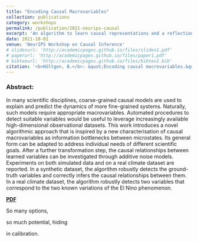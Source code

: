 ```yaml
---
title: "Encoding Causal Macrovariables"
collection: publications
category: workshops
permalink: /publication/2021-neurips-causal
excerpt: 'An algorithm to learn causal representations and a reflection on causal variables. My first master thesis.'
date: 2021-10-01
venue: 'NeurIPS Workshop on Causal Inference'
# slidesurl: 'http://academicpages.github.io/files/slides1.pdf'
# paperurl: 'http://academicpages.github.io/files/paper1.pdf'
# bibtexurl: 'http://academicpages.github.io/files/bibtex1.bib'
citation: '<b>Höltgen, B.</b>: &quot;Encoding causal macrovariables.&quot; <i>NeurIPS Workshop on Causal Inference</i>. 2021.'
---
```

### Abstract:
In many scientific disciplines, coarse-grained causal models are used to explain and predict the dynamics of more fine-grained systems. Naturally, such models require appropriate macrovariables. Automated procedures to detect suitable variables would be useful to leverage increasingly available high-dimensional observational datasets. This work introduces a novel algorithmic approach that is inspired by a new characterisation of causal macrovariables as information bottlenecks between microstates. Its general form can be adapted to address individual needs of different scientific goals. After a further transformation step, the causal relationships between learned variables can be investigated through additive noise models. Experiments on both simulated data and on a real climate dataset are reported. In a synthetic dataset, the algorithm robustly detects the ground-truth variables and correctly infers the causal relationships between them. In a real climate dataset, the algorithm robustly detects two variables that correspond to the two known variations of the El Nino phenomenon. 

[**PDF**]('https://arxiv.org/pdf/2111.14724')

So many options,

so much potential, hiding

in calibration.

